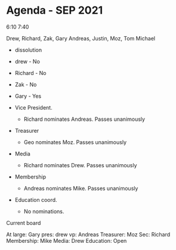 # Agenda  - SEP 2021

6:10
7:40

Drew, Richard, Zak, Gary
Andreas, Justin, Moz, Tom
Michael

* dissolution
 * drew - No
 * Richard - No
 * Zak - No
 * Gary - Yes

* Vice President.
  * Richard nominates Andreas.  Passes unanimously
* Treasurer
  * Geo nominates Moz. Passes unanimously
* Media
  * Richard nominates Drew. Passes unanimously
* Membership
  * Andreas nominates Mike. Passes unanimously
* Education coord.
  * No nominations.

Current board

At large: Gary
pres: drew
vp: Andreas
Treasurer: Moz
Sec: Richard
Membership: Mike
Media: Drew
Education: Open
